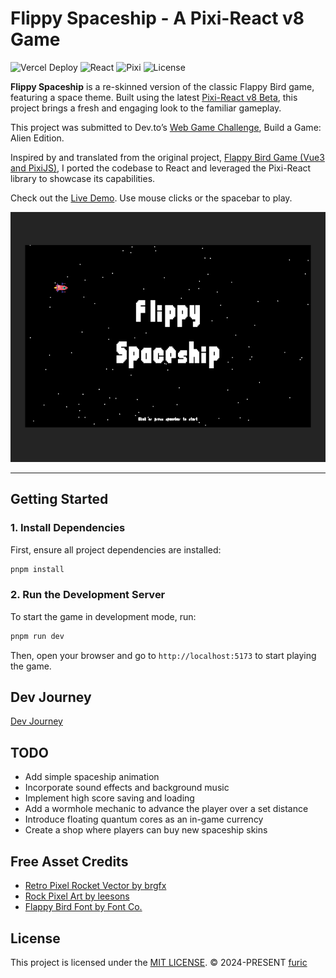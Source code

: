 # Flippy Spaceship - A Pixi-React v8 Game

![Vercel Deploy](https://deploy-badge.vercel.app/vercel/flippy-spaceship) ![React](https://img.shields.io/badge/react-v18.3.1-85d9f7.svg) ![Pixi](https://img.shields.io/badge/pixi-v8.4.1-df3062.svg) ![License](https://img.shields.io/badge/license-MIT-greeen)

**Flippy Spaceship** is a re-skinned version of the classic Flappy Bird game, featuring a space theme. Built using the latest [Pixi-React v8 Beta](https://github.com/pixijs/pixi-react/tree/beta), this project brings a fresh and engaging look to the familiar gameplay.

This project was submitted to Dev.to’s [Web Game Challenge](https://dev.to/challenges/webgame), Build a Game: Alien Edition.

Inspired by and translated from the original project, [Flappy Bird Game (Vue3 and PixiJS)](https://github.com/hairyf/vue3-pixi-flappy-bird/tree/main), I ported the codebase to React and leveraged the Pixi-React library to showcase its capabilities.

Check out the [Live Demo](https://flippy-spaceship.vercel.app). Use mouse clicks or the spacebar to play.

<p align="center">
  <img src="./public/screenshots/1.png" height="400px">
</p>

---

## Getting Started

### 1. Install Dependencies
First, ensure all project dependencies are installed:

```bash
pnpm install
```

### 2. Run the Development Server
To start the game in development mode, run:

```bash
pnpm run dev
```

Then, open your browser and go to `http://localhost:5173` to start playing the game.


## Dev Journey
[Dev Journey](https://www.richardfu.net/flippy-spaceship-exploring-the-frontiers-of-pixi-react-v8-beta/)


## TODO
- Add simple spaceship animation
- Incorporate sound effects and background music
- Implement high score saving and loading
- Add a wormhole mechanic to advance the player over a set distance
- Introduce floating quantum cores as an in-game currency
- Create a shop where players can buy new spaceship skins


## Free Asset Credits

- [Retro Pixel Rocket Vector by brgfx](https://www.freepik.com/free-vector/retro-pixel-rocket-vector_50448014.htm)
- [Rock Pixel Art by leesons](https://www.cleanpng.com/png-clip-art-rock-portable-network-graphics-computer-i-6940406/)
- [Flappy Bird Font by Font Co.](https://www.fontspace.com/flappy-bird-font-f21349)


## License

This project is licensed under the [MIT LICENSE](./LICENSE).
© 2024-PRESENT [furic](https://github.com/furic)
